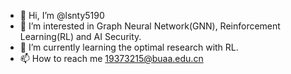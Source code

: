 - 👋 Hi, I’m @lsnty5190
- 👀 I’m interested in Graph Neural Network(GNN), Reinforcement Learning(RL) and AI Security.
- 🌱 I’m currently learning the optimal research with RL.
- 📫 How to reach me 19373215@buaa.edu.cn

<!---
lsnty5190/lsnty5190 is a ✨ special ✨ repository because its `README.md` (this file) appears on your GitHub profile.
You can click the Preview link to take a look at your changes.
--->
